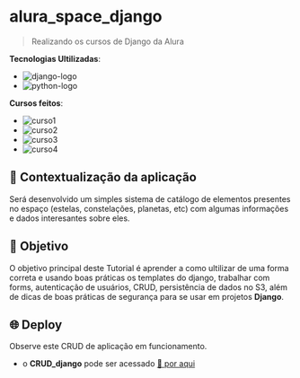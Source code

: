 # alura_space_django

> Realizando os cursos de Django da Alura  

**Tecnologias Ultilizadas**: 
- ![django-logo](https://img.shields.io/badge/django-5.0.4-228B22?style=for-the-badge&logo=django&logoColor=white&labelColor=228B22)
- ![python-logo](https://img.shields.io/badge/python-3.10.12-blue?style=for-the-badge&logo=python&logoColor=white&labelColor=yellow)

**Cursos feitos**:
- ![curso1](https://img.shields.io/badge/Templates_e_boas_práticas-94b2b2?style=for-the-badge&logo=django&logoColor=white&labelColor=94b2b2)
- ![curso2](https://img.shields.io/badge/Persistência_de_dados_e_Admin-ce5252?style=for-the-badge&logo=django&logoColor=white&labelColor=ce5252)
- ![curso3](https://img.shields.io/badge/autenticação_de_formulários_e_alerta-d579e2?style=for-the-badge&logo=django&logoColor=white&labelColor=d579e2)
- ![curso4](https://img.shields.io/badge/Crud_e_persistência_no_s3-4ecdc4?style=for-the-badge&logo=django&logoColor=white&labelColor=4ecdc4)

## 🧩 Contextualização da aplicação

Será desenvolvido um simples sistema de catálogo de elementos presentes no espaço (estelas, constelações, planetas, etc) com algumas informações e dados interesantes sobre eles.

## 🎯 Objetivo

O objetivo principal deste Tutorial é aprender a como ultilizar de uma forma correta e usando boas práticas os templates do django, trabalhar com forms, autenticação de usuários, CRUD, persistência de dados no S3, além de dicas de boas práticas de segurança para se usar em projetos **Django**.

## 🌐 Deploy

Observe este CRUD de aplicação em funcionamento.

- o **CRUD_django** pode ser acessado [🔗 por aqui]()
